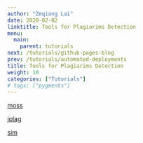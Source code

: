 ```yaml
---
author: "Zeqiang Lai"
date: 2020-02-02
linktitle: Tools for Plagiarims Detection
menu:
  main:
    parent: tutorials
next: /tutorials/github-pages-blog
prev: /tutorials/automated-deployments
title: Tools for Plagiarims Detection
weight: 10
categories: ["Tutorials"]
# tags: ["pygments"]
--- 
```


[moss](https://theory.stanford.edu/~aiken/moss/)

[jplag](https://github.com/jplag/)

[sim](https://dickgrune.com/Programs/similarity_tester/)